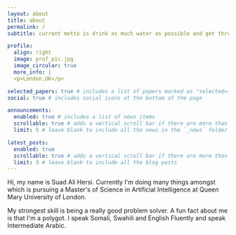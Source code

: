 ```yaml
---
layout: about
title: about
permalink: /
subtitle: current motto is drink as much water as possible and get through the day.

profile:
  align: right
  image: prof_pic.jpg
  image_circular: true
  more_info: |
  <p>London,UK</p>

selected_papers: true # includes a list of papers marked as "selected={true}"
social: true # includes social icons at the bottom of the page

announcements:
  enabled: true # includes a list of news items
  scrollable: true # adds a vertical scroll bar if there are more than 3 news items
  limit: 5 # leave blank to include all the news in the `_news` folder

latest_posts:
  enabled: true
  scrollable: true # adds a vertical scroll bar if there are more than 3 new posts items
  limit: 3 # leave blank to include all the blog posts
---
```


Hi, my name is Suad Ali Hersi. Currently I'm doing many things amongst which is pursuing a Master's of Science in Artificial Intelligence at Queen Mary University of London.

My strongest skill is being a really good problem solver.
A fun fact about me is that I'm a polygot. I speak Somali, Swahili and English Fluently and speak Intermediate Arabic.
